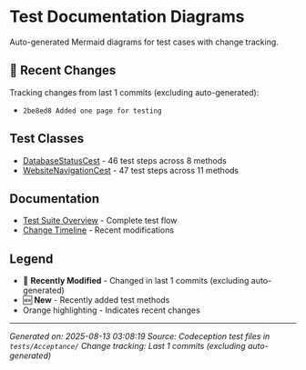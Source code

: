 # Test Documentation Diagrams

Auto-generated Mermaid diagrams for test cases with change tracking.

## 🔄 Recent Changes

Tracking changes from last 1 commits (excluding auto-generated):
- `2be8ed8 Added one page for testing`

## Test Classes

- [DatabaseStatusCest](databasestatuscest.md) - 46 test steps across 8 methods
- [WebsiteNavigationCest](websitenavigationcest.md) - 47 test steps across 11 methods

## Documentation

- [Test Suite Overview](overview.md) - Complete test flow
- [Change Timeline](changelog.md) - Recent modifications

## Legend

- 🔄 **Recently Modified** - Changed in last 1 commits (excluding auto-generated)
- 🆕 **New** - Recently added test methods
- Orange highlighting - Indicates recent changes

---

*Generated on: 2025-08-13 03:08:19*
*Source: Codeception test files in `tests/Acceptance/`*
*Change tracking: Last 1 commits (excluding auto-generated)*
